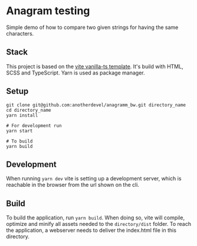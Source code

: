 # Anagram testing
Simple demo of how to compare two given strings for having the same characters. 

## Stack
This project is based on the [vite vanilla-ts template](https://vitejs.dev/guide/#trying-vite-online).
It's build with HTML, SCSS and TypeScript. Yarn is used as package manager.

## Setup
```
git clone git@github.com:anotherdevel/anagramm_bw.git directory_name
cd directory_name
yarn install

# For development run
yarn start

# To build
yarn build
```

## Development
When running `yarn dev` vite is setting up a development server, which is reachable in the browser from the url shown on the cli.

## Build
To build the application, run `yarn build`. When doing so, vite will compile, optimize and minify all assets needed to the `directory/dist` folder.
To reach the application, a webserver needs to deliver the index.html file in this directory.
